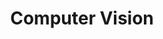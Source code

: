---
layout: category
title: "Computer Vision"
permalink: /category/computer-vision/
taxonomy: computer-vision
author_profile: true
--- 